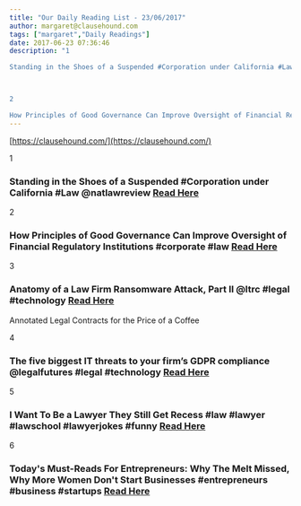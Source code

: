 ```yaml
---
title: "Our Daily Reading List - 23/06/2017"
author: margaret@clausehound.com
tags: ["margaret","Daily Readings"]
date: 2017-06-23 07:36:46
description: "1

Standing in the Shoes of a Suspended #Corporation under California #Law @natlawreview Read Here



2

How Principles of Good Governance Can Improve Oversight of Financial Regulatory Institutions #..."
---
```


[https://clausehound.com/](https://clausehound.com/)

1

### Standing in the Shoes of a Suspended #Corporation under California #Law @natlawreview [Read Here](https://goo.gl/1id2qu)

2

### How Principles of Good Governance Can Improve Oversight of Financial Regulatory Institutions #corporate #law [Read Here](https://goo.gl/yaAH1A)

3

### Anatomy of a Law Firm Ransomware Attack, Part II @ltrc #legal #technology  [Read Here](https://goo.gl/0OYKvL)

Annotated Legal Contracts
for the Price of a Coffee

4

### The five biggest IT threats to your firm’s GDPR compliance @legalfutures #legal #technology  [Read Here](https://goo.gl/j7URfS)

5

### I Want To Be a Lawyer They Still Get Recess #law #lawyer #lawschool #lawyerjokes #funny [Read Here](https://www.pinterest.com/pin/558094578809840815/)

6

### Today's Must-Reads For Entrepreneurs: Why The Melt Missed, Why More Women Don't Start Businesses #entrepreneurs #business #startups [Read Here](https://www.forbes.com/sites/lorenfeldman/2017/06/12/todays-must-reads-for-entrepreneurs-why-the-melt-missed-why-more-women-dont-start-businesses/#1b7d08fc1a66)